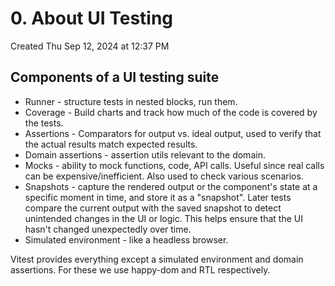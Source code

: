 # 0. About UI Testing
Created Thu Sep 12, 2024 at 12:37 PM

## Components of a UI testing suite
- Runner - structure tests in nested blocks, run them.
- Coverage - Build charts and track how much of the code is covered by the tests.
- Assertions - Comparators for output vs. ideal output, used to verify that the actual results match expected results.
- Domain assertions - assertion utils relevant to the domain.
- Mocks - ability to mock functions, code, API calls. Useful since real calls can be expensive/inefficient. Also used to check various scenarios.
- Snapshots - capture the rendered output or the component's state at a specific moment in time, and store it as a "snapshot". Later tests compare the current output with the saved snapshot to detect unintended changes in the UI or logic. This helps ensure that the UI hasn't changed unexpectedly over time.
- Simulated environment - like a headless browser.

Vitest provides everything except a simulated environment and domain assertions. For these we use happy-dom and RTL respectively.